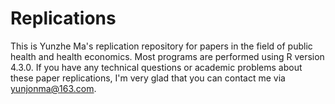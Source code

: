 # Replications
This is Yunzhe Ma's replication repository for papers in the field of public health and health economics.
Most programs are performed using R version 4.3.0.
If you have any technical questions or academic problems about these paper replications, I'm very glad that you can contact me via yunjonma@163.com.
